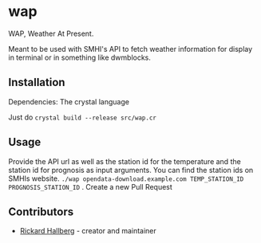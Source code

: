 # wap

WAP, Weather At Present. 

Meant to be used with SMHI's API to fetch weather information for display in terminal or in something like dwmblocks.

## Installation

Dependencies: The crystal language

Just do `crystal build --release src/wap.cr`

## Usage

Provide the API url as well as the station id for the temperature and the station id for prognosis as input arguments. You can find the station ids on SMHIs website.
`./wap opendata-download.example.com TEMP_STATION_ID PROGNOSIS_STATION_ID`
. Create a new Pull Request

## Contributors

- [Rickard Hallberg](https://github.com/RHallberg) - creator and maintainer
